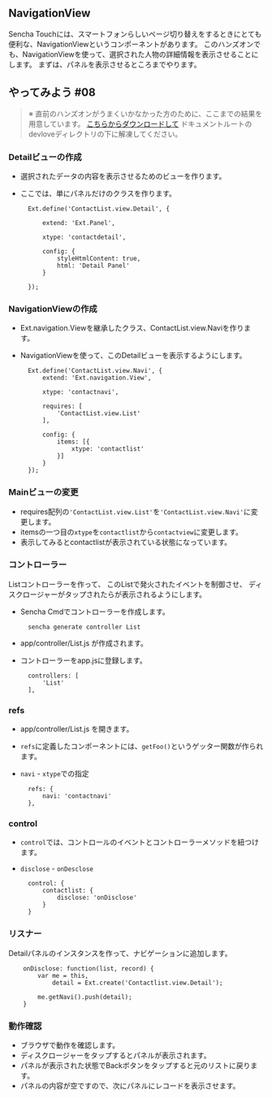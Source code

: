## NavigationView

Sencha Touchには、スマートフォンらしいページ切り替えをするときにとても便利な、NavigationViewというコンポーネントがあります。
このハンズオンでも、NavigationViewを使って、選択された人物の詳細情報を表示させることにします。
まずは、パネルを表示させるところまでやります。

## やってみよう #08

> ※ 直前のハンズオンがうまくいかなかった方のために、ここまでの結果を用意しています。
> [こちらからダウンロードして](http://sencha.sunvisor.net/devlove/cl06.zip)
> ドキュメントルートのdevloveディレクトリの下に解凍してください。

### Detailビューの作成

* 選択されたデータの内容を表示させるためのビューを作ります。
* ここでは、単にパネルだけのクラスを作ります。

        Ext.define('ContactList.view.Detail', {

            extend: 'Ext.Panel',

            xtype: 'contactdetail',

            config: {
                styleHtmlContent: true,
                html: 'Detail Panel'
            }

        });

### NavigationViewの作成

* Ext.navigation.Viewを継承したクラス、ContactList.view.Naviを作ります。
* NavigationViewを使って、このDetailビューを表示するようにします。

        Ext.define('ContactList.view.Navi', {
            extend: 'Ext.navigation.View',

            xtype: 'contactnavi',

            requires: [
                'ContactList.view.List'
            ],

            config: {
                items: [{
                    xtype: 'contactlist'
                }]
            }
        });

### Mainビューの変更

* requires配列の`'ContactList.view.List'`を`'ContactList.view.Navi'`に変更します。
* itemsの一つ目の`xtype`を`contactlist`から`contactview`に変更します。
* 表示してみるとcontactlistが表示されている状態になっています。　

### コントローラー

Listコントローラーを作って、
このListで発火されたイベントを制御させ、
ディスクロージャーがタップされたらが表示されるようにします。

* Sencha Cmdでコントローラーを作成します。

        sencha generate controller List

* app/controller/List.js が作成されます。
* コントローラーをapp.jsに登録します。

        controllers: [
            'List'
        ],

### refs

* app/controller/List.js を開きます。
* `refs`に定義したコンポーネントには、`getFoo()`というゲッター関数が作られます。
* `navi` - `xtype`での指定

        refs: {
            navi: 'contactnavi'
        },

### control

* `control`では、コントロールのイベントとコントローラーメソッドを紐つけます。
* `disclose`    - `onDesclose`

        control: {
            contactlist: {
                disclose: 'onDisclose'
            }
        }

### リスナー

Detailパネルのインスタンスを作って、ナビゲーションに追加します。

        onDisclose: function(list, record) {
            var me = this,
                detail = Ext.create('Contactlist.view.Detail');

            me.getNavi().push(detail);
        }


### 動作確認

* ブラウザで動作を確認します。
* ディスクロージャーをタップするとパネルが表示されます。
* パネルが表示された状態でBackボタンをタップすると元のリストに戻ります。
* パネルの内容が空ですので、次にパネルにレコードを表示させます。
